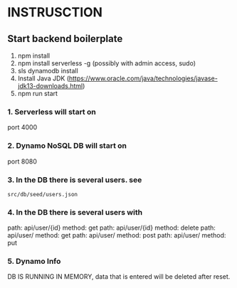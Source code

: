 # INSTRUSCTION

## Start backend boilerplate

  1. npm install
  2. npm install serverless -g (possibly with admin access, sudo)
  3. sls dynamodb install
  4. Install Java JDK  (https://www.oracle.com/java/technologies/javase-jdk13-downloads.html)
  5. npm run start
  
### 1. Serverless will start on

  port 4000

### 2. Dynamo NoSQL DB will start on

  port 8080

### 3. In the DB there is several users. see
```
src/db/seed/users.json
```

### 4. In the DB there is several users with

path: api/user/{id} method: get
path: api/user/{id} method: delete
path: api/user/ method: get
path: api/user/ method: post
path: api/user/ method: put

### 5. Dynamo Info

  DB IS RUNNING IN MEMORY, data that is entered will be deleted after reset.
